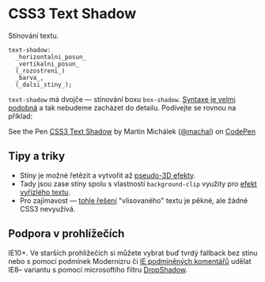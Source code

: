 
CSS3 Text Shadow
===============

Stínování textu.

	text-shadow:
	  _horizontalni_posun_
	  _vertikalni_posun_
	  (_rozostreni_)
	  _barva_,
	  (_dalsi_stiny_);

`text-shadow` má dvojče — stínování boxu `box-shadow`. [Syntaxe je velmi podobná](/css3-box-shadow) a tak nebudeme zacházet do detailu. Podívejte se rovnou na příklad:

<p data-height="156" data-theme-id="502" data-slug-hash="aDLCl" data-user="machal" data-default-tab="result" class='codepen'>See the Pen <a href='http://codepen.io/machal/pen/aDLCl'>CSS3 Text Shadow</a> by Martin Michálek (<a href='http://codepen.io/machal'>@machal</a>) on <a href='http://codepen.io'>CodePen</a></p>
<script async src="http://codepen.io/assets/embed/ei.js"></script>

Tipy a triky
------------

 * Stíny je možné řetězit a vytvořit až [pseudo-3D efekty](http://markdotto.com/playground/3d-text/).
 * Tady jsou zase stíny spolu s vlastností <code>background-clip</code> využity pro [efekt vyřízlého textu](http://www.gordonhallart.com/blog/wp-content/uploads/2011/04/insetText.html).
 * Pro zajímavost — [tohle řešení](http://dabblet.com/gist/1609945) "vlisovaného" textu je pěkné, ale žádné CSS3 nevyužívá.



Podpora v prohlížečích
----------------------

IE10+. Ve starších prohlížečích si můžete vybrat buď tvrdý fallback bez stínu nebo s&nbsp;pomocí
	podmínek Modernizru či <a href="http://www.jakpsatweb.cz/html/podminene-komentare.html">IE podmíněných
	komentářů</a> udělat IE8– variantu s&nbsp;pomocí microsoftího filtru <a href="http://msdn.microsoft.com/en-us/library/ms533086(v=vs.85).aspx">DropShadow</a>.